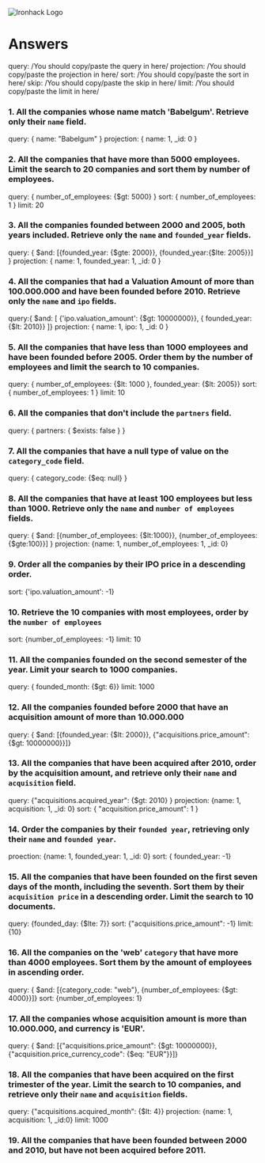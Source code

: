 ![Ironhack Logo](https://i.imgur.com/1QgrNNw.png)

# Answers

query: /You should copy/paste the query in here/
projection: /You should copy/paste the projection in here/
sort: /You should copy/paste the sort in here/
skip: /You should copy/paste the skip in here/
limit: /You should copy/paste the limit in here/

### 1. All the companies whose name match 'Babelgum'. Retrieve only their `name` field.

<!-- Your Code Goes Here -->

query: { name: "Babelgum" }
projection: { name: 1, \_id: 0 }

### 2. All the companies that have more than 5000 employees. Limit the search to 20 companies and sort them by **number of employees**.

<!-- Your Code Goes Here -->

query: { number_of_employees: {$gt: 5000} }
sort: { number_of_employees: 1 }
limit: 20

### 3. All the companies founded between 2000 and 2005, both years included. Retrieve only the `name` and `founded_year` fields.

<!-- Your Code Goes Here -->

query: { $and: [{founded_year: {$gte: 2000}}, {founded_year:{$lte: 2005}}] }
projection: { name: 1, founded_year: 1, \_id: 0 }

### 4. All the companies that had a Valuation Amount of more than 100.000.000 and have been founded before 2010. Retrieve only the `name` and `ipo` fields.

<!-- Your Code Goes Here -->

query:{ $and: [ {'ipo.valuation_amount': {$gt: 10000000}}, { founded_year: {$lt: 2010}} ]}
projection: { name: 1, ipo: 1, \_id: 0 }

### 5. All the companies that have less than 1000 employees and have been founded before 2005. Order them by the number of employees and limit the search to 10 companies.

<!-- Your Code Goes Here -->

query: { number_of_employees: {$lt: 1000 }, founded_year: {$lt: 2005}}
sort: { number_of_employees: 1 }
limit: 10

### 6. All the companies that don't include the `partners` field.

<!-- Your Code Goes Here -->

query: { partners: { $exists: false } }

### 7. All the companies that have a null type of value on the `category_code` field.

<!-- Your Code Goes Here -->

query: { category_code: {$eq: null} }

### 8. All the companies that have at least 100 employees but less than 1000. Retrieve only the `name` and `number of employees` fields.

<!-- Your Code Goes Here -->

query: { $and: [{number_of_employees: {$lt:1000}}, {number_of_employees: {$gte:100}}] }
projection: {name: 1, number_of_employees: 1, \_id: 0}

### 9. Order all the companies by their IPO price in a descending order.

<!-- Your Code Goes Here -->

sort: {'ipo.valuation_amount': -1}

### 10. Retrieve the 10 companies with most employees, order by the `number of employees`

<!-- Your Code Goes Here -->

sort: {number_of_employees: -1}
limit: 10

### 11. All the companies founded on the second semester of the year. Limit your search to 1000 companies.

<!-- Your Code Goes Here -->

query: { founded_month: {$gt: 6}}
limit: 1000

### 12. All the companies founded before 2000 that have an acquisition amount of more than 10.000.000

<!-- Your Code Goes Here -->

query: { $and: [{founded_year: {$lt: 2000}}, {"acquisitions.price_amount": {$gt: 10000000}}]}

### 13. All the companies that have been acquired after 2010, order by the acquisition amount, and retrieve only their `name` and `acquisition` field.

<!-- Your Code Goes Here -->

query: {"acquisitions.acquired_year": {$gt: 2010} }
projection: {name: 1, acquisition: 1, \_id: 0}
sort: { "acquisition.price_amount": 1 }

### 14. Order the companies by their `founded year`, retrieving only their `name` and `founded year`.

<!-- Your Code Goes Here -->

proection: {name: 1, founded_year: 1, \_id: 0}
sort: { founded_year: -1}

### 15. All the companies that have been founded on the first seven days of the month, including the seventh. Sort them by their `acquisition price` in a descending order. Limit the search to 10 documents.

<!-- Your Code Goes Here -->

query: {founded_day: {$lte: 7}}
sort: {"acquisitions.price_amount": -1}
limit: {10}

### 16. All the companies on the 'web' `category` that have more than 4000 employees. Sort them by the amount of employees in ascending order.

<!-- Your Code Goes Here -->

query: { $and: [{category_code: "web"}, {number_of_employees: {$gt: 4000}}]}
sort: {number_of_employees: 1}

### 17. All the companies whose acquisition amount is more than 10.000.000, and currency is 'EUR'.

<!-- Your Code Goes Here -->

query: { $and: [{"acquisitions.price_amount": {$gt: 10000000}}, {"acquisition.price_currency_code": {$eq: "EUR"}}]}

### 18. All the companies that have been acquired on the first trimester of the year. Limit the search to 10 companies, and retrieve only their `name` and `acquisition` fields.

<!-- Your Code Goes Here -->

query: {"acquisitions.acquired_month": {$lt: 4}}
projection: {name: 1, acquisition: 1, \_id:0}
limit: 1000

### 19. All the companies that have been founded between 2000 and 2010, but have not been acquired before 2011.

<!-- Your Code Goes Here -->
